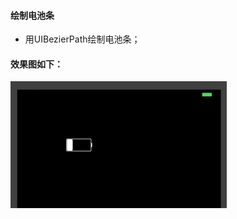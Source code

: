 #### 绘制电池条

- 用UIBezierPath绘制电池条；

#### 效果图如下：
 
![](https://github.com/QianQianPeng/QQPictures/blob/master/battery.gif)
